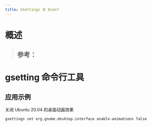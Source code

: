 ```yaml
---
title: GSettings 与 Dconf
---
```


# 概述

> ## 参考：

# gsetting 命令行工具

## 应用示例

关闭 Ubuntu 20.04 的桌面动画效果

```bash
gsettings set org.gnome.desktop.interface enable-animations false
```
